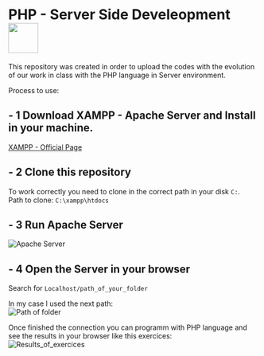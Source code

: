 # PHP - Server Side Develeopment <img height="60" width="60" src="https://cdn.jsdelivr.net/gh/devicons/devicon/icons/php/php-original.svg" />

This repository was created in order to upload the codes with the evolution of our work in class with the PHP language in Server environment. 

Process to use: 

## - 1 Download XAMPP - Apache Server and Install in your machine. 
[XAMPP - Official Page](https://www.apachefriends.org/es/download.html)

## - 2 Clone this repository
To work correctly you need to clone in the correct path in your disk `C:`. <br> 
Path to clone: `C:\xampp\htdocs` 

## - 3 Run Apache Server
![Apache Server](https://user-images.githubusercontent.com/51343870/140003569-65d968f0-3678-46a0-a9e2-a2ae556290b7.png)

## - 4 Open the Server in your browser
Search for `Localhost/path_of_your_folder`

In my case I used the next path: <br>
![Path of folder](https://user-images.githubusercontent.com/51343870/140004804-e05253bc-bc6d-4f82-9b0b-3d6b17ddea5e.png)

Once finished the connection you can programm with PHP language and see the results in your browser like this exercices: <br> 
![Results_of_exercices](https://user-images.githubusercontent.com/51343870/140004996-5a3f8912-a904-4775-b325-e9b1ee3da0a6.png)
